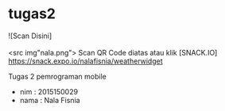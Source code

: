 # tugas2
![Scan Disini]<br><br><src img"nala.png">
Scan QR Code diatas atau klik [SNACK.IO] https://snack.expo.io/nalafisnia/weatherwidget

Tugas 2 pemrograman mobile 
- nim  : 2015150029
- nama : Nala Fisnia
